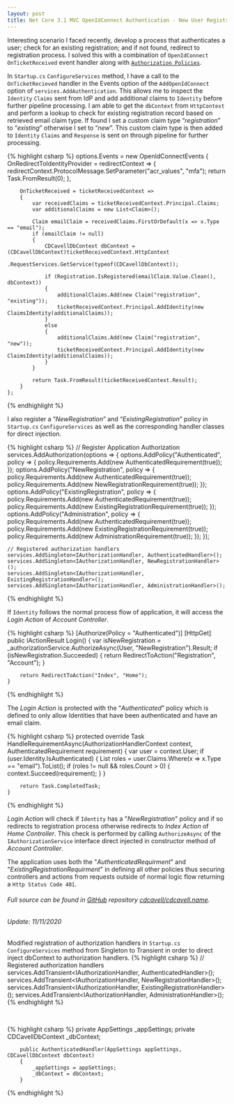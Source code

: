 ```yaml
---
layout: post
title: Net Core 3.1 MVC OpenIdConnect Authentication - New User Registration
---
```


Interesting scenario I faced recently, develop a process that authenticates a user; check for an existing registration; and if not found, redirect to registration process. I solved this with a combination of `OpenIdConnect`  `OnTicketReceived`  event handler along with [`Authorization Policies`](https://docs.microsoft.com/en-us/aspnet/core/security/authorization/policies?view=aspnetcore-3.1).

In `Startup.cs`  `ConfigureServices`  method, I have a call to the `OnTicketRecieved`  handler in the Events option of the `AddOpenIdConnect`  option of `services.AddAuthentication`. This allows me to inspect the `Identity`  `Claims`  sent from IdP and add additional claims to `Identity`  before further pipeline processing. I am able to get the `dbContext`  from `HttpContext`  and perform a lookup to check for existing registration record based on retrieved email claim type. If found I set a custom claim type “_registration_” to “_existing_” otherwise I set to “_new_”. This custom claim type is then added to `Identity`  `Claims`  and `Response`  is sent on through pipeline for further processing.

{% highlight csharp %}
    options.Events = new OpenIdConnectEvents
    {
        OnRedirectToIdentityProvider = redirectContext =>
        {
            redirectContext.ProtocolMessage.SetParameter("acr_values", "mfa");
            return Task.FromResult(0);
        },

        OnTicketReceived = ticketReceivedContext =>
        {
            var receivedClaims = ticketReceivedContext.Principal.Claims;
            var additionalClaims = new List<Claim>();

            Claim emailClaim = receivedClaims.FirstOrDefault(x => x.Type == "email");
            if (emailClaim != null)
            {
                CDCavellDbContext dbContext = (CDCavellDbContext)ticketReceivedContext.HttpContext
                    .RequestServices.GetService(typeof(CDCavellDbContext));

                if (Registration.IsRegistered(emailClaim.Value.Clean(), dbContext))
                {
                    additionalClaims.Add(new Claim("registration", "existing"));
                    ticketReceivedContext.Principal.AddIdentity(new ClaimsIdentity(additionalClaims));
                }
                else
                {
                    additionalClaims.Add(new Claim("registration", "new"));
                    ticketReceivedContext.Principal.AddIdentity(new ClaimsIdentity(additionalClaims));
                }
            }

            return Task.FromResult(ticketReceivedContext.Result); 
        }
    };
{% endhighlight %}


I also register a “_NewRegistration_” and “_ExistingRegistration_” policy in `Startup.cs`  `ConfigureServices`  as well as the corresponding handler classes for direct injection.

{% highlight csharp %}
    // Register Application Authorization
    services.AddAuthorization(options =>
    {
        options.AddPolicy("Authenticated", policy =>
        {
            policy.Requirements.Add(new AuthenticatedRequirement(true));
        });
        options.AddPolicy("NewRegistration", policy =>
        {
            policy.Requirements.Add(new AuthenticatedRequirement(true));
            policy.Requirements.Add(new NewRegistrationRequirement(true));
        });
        options.AddPolicy("ExistingRegistration", policy =>
        {
            policy.Requirements.Add(new AuthenticatedRequirement(true));
            policy.Requirements.Add(new ExistingRegistrationRequirement(true));
        });
        options.AddPolicy("Administration", policy =>
        {
            policy.Requirements.Add(new AuthenticatedRequirement(true));
            policy.Requirements.Add(new ExistingRegistrationRequirement(true));
            policy.Requirements.Add(new AdministrationRequirement(true));
        });
    });

    // Registered authorization handlers
    services.AddSingleton<IAuthorizationHandler, AuthenticatedHandler>();
    services.AddSingleton<IAuthorizationHandler, NewRegistrationHandler>();
    services.AddSingleton<IAuthorizationHandler, ExistingRegistrationHandler>();
    services.AddSingleton<IAuthorizationHandler, AdministrationHandler>();
{% endhighlight %}

If `Identity`  follows the normal process flow of application, it will access the _Login Action_ of _Account Controller_. 

{% highlight csharp %}
    [Authorize(Policy = "Authenticated")]
    [HttpGet]
    public IActionResult Login()
    {
        var isNewRegistration = _authorizationService.AuthorizeAsync(User, "NewRegistration").Result;
        if (isNewRegistration.Succeeded)
        {
            return RedirectToAction("Registration", "Account");
        }

        return RedirectToAction("Index", "Home");
    }
{% endhighlight %}

The _Login Action_ is protected with the “_Authenticated_” policy which is defined to only allow Identities that have been authenticated and have an email claim.

{% highlight csharp %}
    protected override Task HandleRequirementAsync(AuthorizationHandlerContext context, AuthenticatedRequirement requirement)
    {
        var user = context.User;
        if (user.Identity.IsAuthenticated)
        {
            List<Claim> roles = user.Claims.Where(x => x.Type == "email").ToList();
            if (roles != null && roles.Count > 0)
            {
                context.Succeed(requirement);
            }
        }

        return Task.CompletedTask;
    }
{% endhighlight %}

_Login Action_ will check if `Identity`  has a "_NewRegistration_" policy and if so redirects to registration process otherwise redirects to _Index Action_ of _Home Controller_. This check is performed by calling `AuthorizeAsync`  of the `IAuthorizationService`  interface direct injected in constructor method of _Account Controller_.

The application uses both the "_AuthenticatedRequirment_" and "_ExistingRegistrationRequirment_" in defining all other policies thus securing controllers and actions from requests outside of normal logic flow returning a `Http Status Code 401`.

###### Full source can be found in [GitHub](https://github.com/) repository [cdcavell/cdcavell.name](https://github.com/cdcavell/cdcavell.name).

###### Update: 11/11/2020

Modified registration of authorization handlers in `Startup.cs`  `ConfigureServices`  method from Singleton to Transient in order to direct inject dbContext to authorization handlers.
{% highlight csharp %}
        // Registered authorization handlers
        services.AddTransient<IAuthorizationHandler, AuthenticatedHandler>();
        services.AddTransient<IAuthorizationHandler, NewRegistrationHandler>();
        services.AddTransient<IAuthorizationHandler, ExistingRegistrationHandler>();
        services.AddTransient<IAuthorizationHandler, AdministrationHandler>();
{% endhighlight %} 

<br />

{% highlight csharp %} 
        private AppSettings _appSettings;
        private CDCavellDbContext _dbContext;

        public AuthenticatedHandler(AppSettings appSettings, CDCavellDbContext dbContext)
        {
            _appSettings = appSettings;
            _dbContext = dbContext;
        }
{% endhighlight %}
